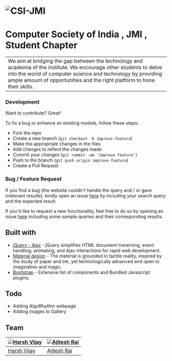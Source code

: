 # ![CSI-JMI](http://csi-jmi.com/assets/img/matrix.png)
# Computer Society of India , JMI , Student Chapter  
<table>
<tr>
<td>
We aim at bridging the gap between the technology and academia of the institute. We encourage other students to delve into the world of computer science and technology by providing ample amount of opportunities and the right platform to hone their skills.
</td>
</tr>
</table>

### Development
Want to contribute? Great!

To fix a bug or enhance an existing module, follow these steps:

- Fork the repo
- Create a new branch (`git checkout -b improve-feature`)
- Make the appropriate changes in the files
- Add changes to reflect the changes made
- Commit your changes (`git commit -am 'Improve feature'`)
- Push to the branch (`git push origin improve-feature`)
- Create a Pull Request 

### Bug / Feature Request

If you find a bug (the website couldn't handle the query and / or gave irrelevant results), kindly open an issue [here](https://github.com/JMI-CSI/jmi-csi.github.io/issues/new) by including your search query and the expected result.

If you'd like to request a new functionality, feel free to do so by opening an issue [here](https://github.com/JMI-CSI/jmi-csi.github.io/issues/new) including some sample queries and their corresponding results.


## Built with 

- [jQuery - Ajax](http://www.w3schools.com/jquery/jquery_ref_ajax.asp) - jQuery simplifies HTML document traversing, event handling, animating, and Ajax interactions for rapid web development.
- [Material design](https://material.io/guidelines) - The material is grounded in tactile reality, inspired by the study of paper and ink, yet technologically advanced and open to imagination and magic.
- [Bootstrap](http://getbootstrap.com/) - Extensive list of components and  Bundled Javascript plugins.

## Todo
- Adding AlgoRhythm webpage.
- Adding images to Gallery

## Team

[![Harsh Vijay](https://avatars1.githubusercontent.com/u/12688534?v=3&s=144)](https://github.com/iharsh234)  | [![Ajitesh Rai](https://avatars2.githubusercontent.com/u/16607284?v=3&s=144)](https://github.com/ajiteshr7)
---|---
[Harsh Vijay ](https://github.com/iharsh234) |[Ajitesh Rai](https://github.com/ajiteshr7)

